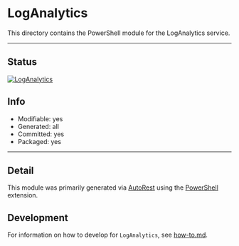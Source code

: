 <!-- region Generated -->
# LogAnalytics
This directory contains the PowerShell module for the LogAnalytics service.

---
## Status
[![LogAnalytics](https://img.shields.io/powershellgallery/v/LogAnalytics.svg?style=flat-square&label=LogAnalytics "LogAnalytics")](https://www.powershellgallery.com/packages/LogAnalytics/)

## Info
- Modifiable: yes
- Generated: all
- Committed: yes
- Packaged: yes

---
## Detail
This module was primarily generated via [AutoRest](https://github.com/Azure/autorest) using the [PowerShell](https://github.com/Azure/autorest.powershell) extension.

## Development
For information on how to develop for `LogAnalytics`, see [how-to.md](how-to.md).
<!-- endregion -->

